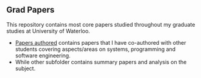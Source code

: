 ## Grad Papers

This repository contains most core papers studied throughout my graduate studies at University of Waterloo. 

- [Papers authored](/Papers_Authored) contains papers that I have co-authored with other students covering aspects/areas on systems, programming and software engineering.
- While other subfolder contains summary papers and analysis on the subject.

